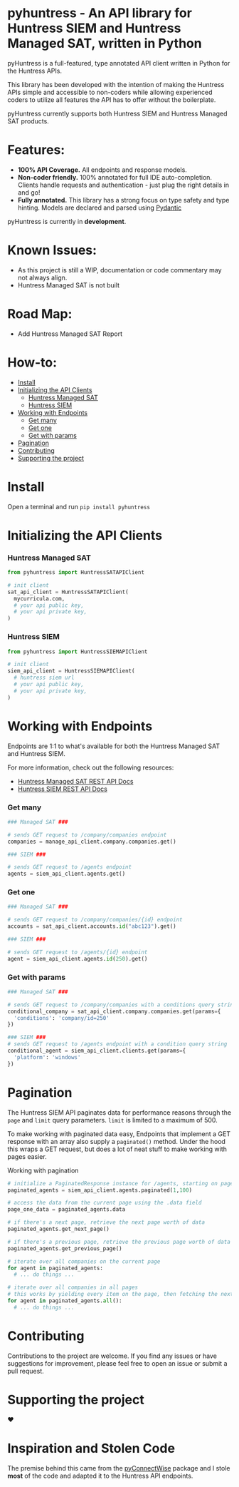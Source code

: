 # pyhuntress - An API library for Huntress SIEM and Huntress Managed SAT, written in Python

pyHuntress is a full-featured, type annotated API client written in Python for the Huntress APIs.

This library has been developed with the intention of making the Huntress APIs simple and accessible to non-coders while allowing experienced coders to utilize all features the API has to offer without the boilerplate.

pyHuntress currently supports both Huntress SIEM and Huntress Managed SAT products.

Features:
=========
- **100% API Coverage.** All endpoints and response models.
- **Non-coder friendly.** 100% annotated for full IDE auto-completion. Clients handle requests and authentication - just plug the right details in and go!
- **Fully annotated.** This library has a strong focus on type safety and type hinting. Models are declared and parsed using [Pydantic](https://github.com/pydantic/pydantic)

pyHuntress is currently in **development**.

Known Issues:
=============
- As this project is still a WIP, documentation or code commentary may not always align.
- Huntress Managed SAT is not built

Road Map:
=============
- Add Huntress Managed SAT Report

How-to:
=============
- [Install](#install)
- [Initializing the API Clients](#initializing-the-api-clients)
    - [Huntress Managed SAT](#huntress-managed-sat)
    - [Huntress SIEM](#huntress-siem)
- [Working with Endpoints](#working-with-endpoints)
    - [Get many](#get-many)
    - [Get one](#get-one)
    - [Get with params](#get-with-params)
- [Pagination](#pagination)
- [Contributing](#contributing)
- [Supporting the project](#supporting-the-project)

# Install
Open a terminal and run ```pip install pyhuntress```

# Initializing the API Clients

### Huntress Managed SAT
```python
from pyhuntress import HuntressSATAPIClient

# init client
sat_api_client = HuntressSATAPIClient(
  mycurricula.com,
  # your api public key,
  # your api private key,
)
```

### Huntress SIEM
```python
from pyhuntress import HuntressSIEMAPIClient

# init client
siem_api_client = HuntressSIEMAPIClient(
  # huntress siem url
  # your api public key,
  # your api private key,
)
```


# Working with Endpoints
Endpoints are 1:1 to what's available for both the Huntress Managed SAT and Huntress SIEM.

For more information, check out the following resources:
- [Huntress Managed SAT REST API Docs](https://curricula.stoplight.io/docs/curricula-api/00fkcnpgk5vnn-getting-started)
- [Huntress SIEM REST API Docs](https://api.huntress.io/docs)

### Get many
```python
### Managed SAT ###

# sends GET request to /company/companies endpoint
companies = manage_api_client.company.companies.get()

### SIEM ###

# sends GET request to /agents endpoint
agents = siem_api_client.agents.get()
```

### Get one
```python
### Managed SAT ###

# sends GET request to /company/companies/{id} endpoint
accounts = sat_api_client.accounts.id("abc123").get()

### SIEM ###

# sends GET request to /agents/{id} endpoint
agent = siem_api_client.agents.id(250).get()
```

### Get with params
```python
### Managed SAT ###

# sends GET request to /company/companies with a conditions query string
conditional_company = sat_api_client.company.companies.get(params={
  'conditions': 'company/id=250'
})

### SIEM ###
# sends GET request to /agents endpoint with a condition query string
conditional_agent = siem_api_client.clients.get(params={
  'platform': 'windows'
})
```

# Pagination
The Huntress SIEM API paginates data for performance reasons through the ```page``` and ```limit``` query parameters. ```limit``` is limited to a maximum of 500.

To make working with paginated data easy, Endpoints that implement a GET response with an array also supply a ```paginated()``` method. Under the hood this wraps a GET request, but does a lot of neat stuff to make working with pages easier.

Working with pagination
```python
# initialize a PaginatedResponse instance for /agents, starting on page 1 with a pageSize of 100
paginated_agents = siem_api_client.agents.paginated(1,100)

# access the data from the current page using the .data field
page_one_data = paginated_agents.data

# if there's a next page, retrieve the next page worth of data
paginated_agents.get_next_page()

# if there's a previous page, retrieve the previous page worth of data
paginated_agents.get_previous_page()

# iterate over all companies on the current page
for agent in paginated_agents:
  # ... do things ...

# iterate over all companies in all pages
# this works by yielding every item on the page, then fetching the next page and continuing until there's no data left
for agent in paginated_agents.all():
  # ... do things ...
```

# Contributing
Contributions to the project are welcome. If you find any issues or have suggestions for improvement, please feel free to open an issue or submit a pull request.

# Supporting the project
:heart:

# Inspiration and Stolen Code
The premise behind this came from the [pyConnectWise](https://github.com/HealthITAU/pyconnectwise) package and I stole **most** of the code and adapted it to the Huntress API endpoints.